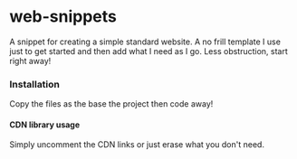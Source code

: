 # web-snippets
A snippet for creating a simple standard website. A no frill template I use just to get started and then add what I need as I go. Less obstruction, start right away!

### Installation
Copy the files as the base the project then code away!

#### CDN library usage
Simply uncomment the CDN links or just erase what you don't need.
